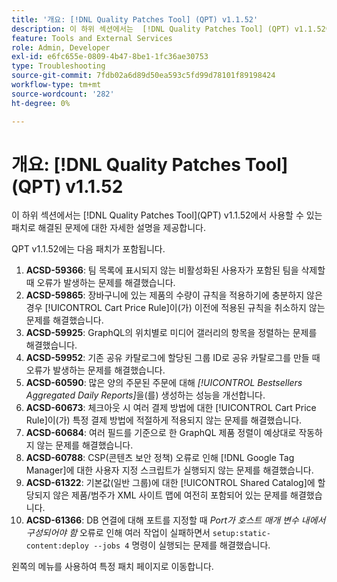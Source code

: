 ```yaml
---
title: '개요: [!DNL Quality Patches Tool] (QPT) v1.1.52'
description: 이 하위 섹션에서는  [!DNL Quality Patches Tool] (QPT) v1.1.52에서 사용할 수 있는 패치로 해결된 문제에 대한 자세한 설명을 제공합니다.
feature: Tools and External Services
role: Admin, Developer
exl-id: e6fc655e-0809-4b47-8be1-1fc36ae30753
type: Troubleshooting
source-git-commit: 7fdb02a6d89d50ea593c5fd99d78101f89198424
workflow-type: tm+mt
source-wordcount: '282'
ht-degree: 0%

---
```


# 개요: [!DNL Quality Patches Tool]&#x200B;(QPT) v1.1.52

이 하위 섹션에서는 [!DNL Quality Patches Tool]&#x200B;(QPT) v1.1.52에서 사용할 수 있는 패치로 해결된 문제에 대한 자세한 설명을 제공합니다.

QPT v1.1.52에는 다음 패치가 포함됩니다.

1. **ACSD-59366**: 팀 목록에 표시되지 않는 비활성화된 사용자가 포함된 팀을 삭제할 때 오류가 발생하는 문제를 해결했습니다.
1. **ACSD-59865**: 장바구니에 있는 제품의 수량이 규칙을 적용하기에 충분하지 않은 경우 [!UICONTROL Cart Price Rule]이(가) 이전에 적용된 규칙을 취소하지 않는 문제를 해결했습니다.
1. **ACSD-59925**: GraphQL의 위치별로 미디어 갤러리의 항목을 정렬하는 문제를 해결했습니다.
1. **ACSD-59952**: 기존 공유 카탈로그에 할당된 그룹 ID로 공유 카탈로그를 만들 때 오류가 발생하는 문제를 해결했습니다.
1. **ACSD-60590**: 많은 양의 주문된 주문에 대해 *[!UICONTROL Bestsellers Aggregated Daily Reports]*&#x200B;을(를) 생성하는 성능을 개선합니다.
1. **ACSD-60673**: 체크아웃 시 여러 결제 방법에 대한 [!UICONTROL Cart Price Rule]이(가) 특정 결제 방법에 적절하게 적용되지 않는 문제를 해결했습니다.
1. **ACSD-60684**: 여러 필드를 기준으로 한 GraphQL 제품 정렬이 예상대로 작동하지 않는 문제를 해결했습니다.
1. **ACSD-60788**: CSP(콘텐츠 보안 정책) 오류로 인해 [!DNL Google Tag Manager]에 대한 사용자 지정 스크립트가 실행되지 않는 문제를 해결했습니다.
1. **ACSD-61322**: 기본값(일반 그룹)에 대한 [!UICONTROL Shared Catalog]에 할당되지 않은 제품/범주가 XML 사이트 맵에 여전히 포함되어 있는 문제를 해결했습니다.
1. **ACSD-61366**: DB 연결에 대해 포트를 지정할 때 *Port가 호스트 매개 변수 내에서 구성되어야 함* 오류로 인해 여러 작업이 실패하면서 `setup:static-content:deploy --jobs 4` 명령이 실행되는 문제를 해결했습니다.

왼쪽의 메뉴를 사용하여 특정 패치 페이지로 이동합니다.
